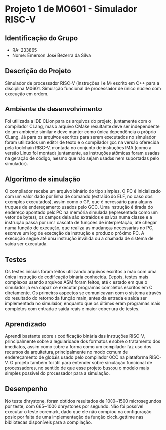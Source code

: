 # Projeto 1 de MO601 - Simulador RISC-V
## Identificação do Grupo


- RA: 233865
- Nome: Emerson José Bezerra da Silva

## Descrição do Projeto

Simulador de processador RISC-V (instruções I e M) escrito em C++ para a disciplina M0601. Simulação funcional de processador de único núcleo com execução em ordem.

## Ambiente de desenvolvimento
Foi utilizada a IDE CLion para os arquivos do projeto, juntamente com o compilador CLang, mas o arquivo CMake resultante deve ser independente de um ambiente similar e deve manter como única dependência o próprio CLang. Já para os arquivos escritos para serem executados no simulador foram utilizados um editor de texto e o compilador gcc na versão oferecida pela toolchain RISC-V, montada no conjunto de instruções IMA (como a versão Linux foi montada juntamente, as instruções atômicas foram usadas na geração de código, mesmo que não sejam usadas nem suportadas pelo simulador).

## Algoritmo de simulação
O compilador recebe um arquivo binário do tipo simples. O PC é inicializado com um valor dado por linha de comando (extraído do ELF, no caso dos exemplos executados), assim como o GP, que é necessário para alguns truques de endereçamento usados pelo GCC. Uma instrução é tirada do endereço apontado pelo PC na memória simulada (representada como um vetor de bytes), os campos dela são extraídos e salvos numa classe e a instrução passa por uma cascata de funções de interpretação, até chegar numa função de execução, que realiza as mudanças necessárias no PC, escreve um log de execução da instrução e produz o próximo PC. A execução segue até uma instrução inválida ou a chamada de sistema de saída ser executada.

## Testes
Os testes iniciais foram feitos utilizando arquivos escritos a mão com uma única instrução de codificação binária conhecida. Depois, testes mais complexos usando arquivos ASM foram feitos, até o estado em que o simulador já era capaz de executar programas completos escritos em C diretamente. Os primeiros aspectos se comunicavam com o sistema através do resultado do retorno da função main, antes da entrada e saída ser implementada no simulador, enquanto que os últimos eram programas mais completos com entrada e saída reais e maior cobertura de testes.

## Aprendizado
Aprendi bastante sobre a codificação binária das instruções RISC-V, principalmente sobre a regularidade dos formatos e sobre o tratamento dos imediatos, assim como sobre a forma como um compilador faz uso dos recursos da arquitetura, principalmente no modo comum de endereçamento de globais usado pelo compilador GCC na plataforma RISC-V. O projeto também foi útil para entender sobre simulação funcional de processadores, no sentido de que esse projeto buscou o modelo mais simples possível do processador para a simulação.


## Desempenho
No teste dhrystone, foram obtidos resultados de 1000~1500 microsegundos por teste, com 665~1000 dhrystones por segundo. Não foi possível executar o teste coremark, dado que ele não compilou na configuração posix por falta de uma implementação da função clock_gettime nas bibliotecas disponíveis para a compilação.
